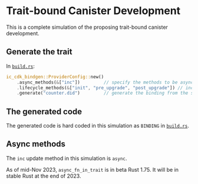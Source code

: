 # Trait-bound Canister Development

This is a complete simulation of the proposing trait-bound canister development.

## Generate the trait

In [`build.rs`](build.rs):

```rust
ic_cdk_bindgen::ProviderConfig::new()
    .async_methods(&["inc"])         // specify the methods to be async
    .lifecycle_methods(&["init", "pre_upgrade", "post_upgrade"]) // include the lifecycle methods
    .generate("counter.did")         // generate the binding from the specified path of Candid file
```

## The generated code

The generated code is hard coded in this simulation as `BINDING` in [`build.rs`](build.rs).

## Async methods

The `inc` update method in this simulation is `async`.

As of mid-Nov 2023, `async_fn_in_trait` is in beta Rust 1.75. It will be in stable Rust at the end of 2023.

